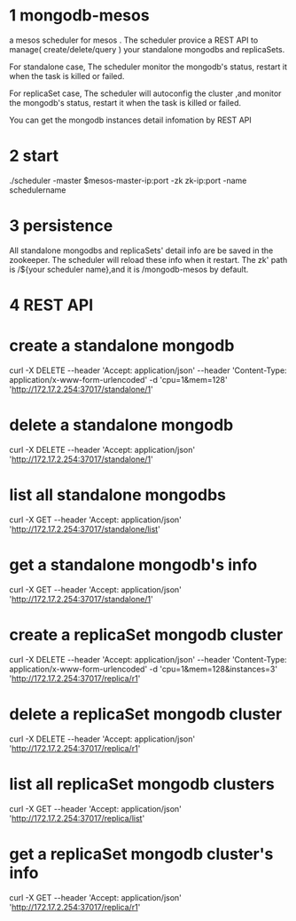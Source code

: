 # 1 mongodb-mesos
a mesos scheduler for mesos . 
The scheduler provice a REST API to manage( create/delete/query ) your standalone mongodbs and replicaSets.

For standalone case, The scheduler monitor the mongodb's status, restart it when the task is killed or failed.

For replicaSet case, The scheduler will autoconfig the cluster ,and monitor the mongodb's status, restart it when the task is killed or failed.

You can get the mongodb instances detail infomation by REST API

# 2 start
./scheduler -master $mesos-master-ip:port -zk zk-ip:port -name schedulername

# 3 persistence
All standalone mongodbs and replicaSets' detail info are be saved in the zookeeper. The scheduler will reload these info when it restart. The zk' path is /${your scheduler name},and it is /mongodb-mesos by default. 

# 4 REST API
# create a standalone mongodb
curl -X DELETE --header 'Accept: application/json' --header 'Content-Type: application/x-www-form-urlencoded' -d 'cpu=1&mem=128' 'http://172.17.2.254:37017/standalone/1'

# delete a standalone mongodb
curl -X DELETE --header 'Accept: application/json' 'http://172.17.2.254:37017/standalone/1'

# list all standalone mongodbs
curl -X GET --header 'Accept: application/json' 'http://172.17.2.254:37017/standalone/list'

# get  a standalone mongodb's info
curl -X GET --header 'Accept: application/json' 'http://172.17.2.254:37017/standalone/1'

# create a replicaSet mongodb cluster
curl -X DELETE --header 'Accept: application/json' --header 'Content-Type: application/x-www-form-urlencoded' -d 'cpu=1&mem=128&instances=3' 'http://172.17.2.254:37017/replica/r1'

# delete a replicaSet mongodb cluster
curl -X DELETE --header 'Accept: application/json' 'http://172.17.2.254:37017/replica/r1'

# list all replicaSet mongodb clusters
curl -X GET --header 'Accept: application/json' 'http://172.17.2.254:37017/replica/list'

# get a replicaSet mongodb cluster's info
curl -X GET --header 'Accept: application/json' 'http://172.17.2.254:37017/replica/r1'
